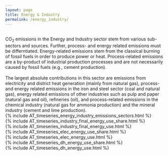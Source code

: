```yaml
---
layout: page
title: Energy & Industry
permalink: /energy_industry/
---
```


<div class="row">
 <div class="spacer"></div>

  <div class="column_left">
    <br>
    CO<sub>2</sub> emissions in the Energy and Industry sector stem from various sub-sectors and sources. Further, process- and energy related emissions must be differntiated. Energy-related emissions stem from the classical burning of fossil fuels in order to produce power or heat. Process-related emissions are a by-product of industrial production processes and are not necessarily caused by fossil fuels (e.g., cement production). <br>
    <br>
    The largest absolute contributions in this sector are emissions from electricity and district heat generation (mainly from natural gas), process- and energy related emissions in the iron and steel sector (coal and natural gas), energy related emissions of other industries such as pulp and paper (natural gas and oil), refineries (oil), and process-related emissions in the chemical industry (natural gas for ammonia production) and the mineral industry (cement and lime production).  <br>

  </div>

  <div class="spacer"></div>

  <div class="column_right">
      {% include AT_timeseries_energy_industry_emissions_sectors.html %}
  </div>
   <div class="spacer"></div>

</div> 


<div class="row"> 
<div class="spacer"></div>

  <div class="column_left">
    {% include AT_timeseries_industry_final_energy_use_share.html %}
  </div>

  <div class="spacer"></div>

  <div class="column_right">
    {% include AT_timeseries_industry_final_energy_use.html %}
  </div>
   <div class="spacer"></div>

</div> 

<div class="row">
 <div class="spacer"></div>

  <div class="column_left">
   {% include AT_timeseries_elec_energy_use_share.html %}
  </div>

  <div class="spacer"></div>

  <div class="column_right">
         {% include AT_timeseries_elec_energy_use.html %}
  </div>
   <div class="spacer"></div>

</div> 



<div class="row">
 <div class="spacer"></div>

  <div class="column_left">
   {% include AT_timeseries_dh_energy_use_share.html %}
  </div>

  <div class="spacer"></div>

  <div class="column_right">
         {% include AT_timeseries_dh_energy_use.html %}
  </div>
   <div class="spacer"></div>

</div> 


<div class="row">
 <div class="spacer"></div>

  <div class="column_left">
  </div>

  <div class="spacer"></div>

  <div class="column_right">
  </div>
   <div class="spacer"></div>

</div> 